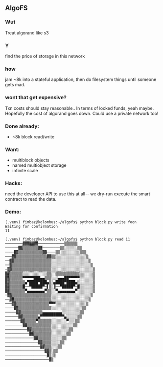## AlgoFS
### Wut
Treat algorand like s3
### Y
find the price of storage in this network
### how
jam ~8k into a stateful application, then do filesystem things until someone gets mad.
### wont that get expensive?
Txn costs should stay reasonable.. In terms of locked funds, yeah maybe.  Hopefully the cost of algorand goes down.  Could use a private network too!
### Done already:
* ~8k block read/write
### Want:
* multiblock objects
* named multiobject storage
* infinite scale

### Hacks:
need the developer API to use this at all-- we dry-run execute the smart contract to read the data.

### Demo:
```
(.venv) fimbaz@kolombus:~/algofs$ python block.py write foon                                                                                                                                                                                                                                 
Waiting for confirmation                                               
11 

(.venv) fimbaz@kolombus:~/algofs$ python block.py read 11                                                                                                                                                                                                                                    
────────▓▓▓▓▓▓▓────────────▒▒▒▒▒▒                                      
──────▓▓▒▒▒▒▒▒▒▓▓────────▒▒░░░░░░▒▒                                    
────▓▓▒▒▒▒▒▒▒▒▒▒▒▓▓────▒▒░░░░░░░░░▒▒▒                                  
───▓▓▒▒▒▒▒▒▒▒▒▒▒▒▒▒▓▓▒▒░░░░░░░░░░░░░░▒                                 
──▓▓▒▒▒▒▒▒▒▒▒▒▒▒▒▒▒▒▒░░░░░░░░░░░░░░░░░▒                                
──▓▒▒▒▒▒▒▒▒▒▒▒▒▒▒▒▒▒▒░░░░░░░░░░░░░░░░░░▒                               
─▓▓▒▒▒▒▒▒▒▒▒▒▒▒▒▒▒▒▒▒░░░░░░░░░░░░░░░░░░░▒                              
▓▓▒▒▒▒▒▒░░░░░░░░░░░▒▒░░▒▒▒▒▒▒▒▒▒▒▒░░░░░░▒                              
▓▓▒▒▒▒▒▒▀▀▀▀▀███▄▄▒▒▒░░░▄▄▄██▀▀▀▀▀░░░░░░▒                              
▓▓▒▒▒▒▒▒▒▄▀████▀███▄▒░▄████▀████▄░░░░░░░▒                              
▓▓▒▒▒▒▒▒█──▀█████▀─▌▒░▐──▀█████▀─█░░░░░░▒                              
▓▓▒▒▒▒▒▒▒▀▄▄▄▄▄▄▄▄▀▒▒░░▀▄▄▄▄▄▄▄▄▀░░░░░░░▒                              
─▓▓▒▒▒▒▒▒▒▒▒▒▒▒▒▒▒▒▒▒░░░░░░░░░░░░░░░░░░▒                               
──▓▓▒▒▒▒▒▒▒▒▒▒▒▒▒▒▒▒▒░░░░░░░░░░░░░░░░░▒                                
───▓▓▒▒▒▒▒▒▒▒▒▒▒▒▒▒▒▀▀▀░░░░░░░░░░░░░░▒                                 
────▓▓▒▒▒▒▒▒▒▒▒▒▒▒▒▒▒░░░░░░░░░░░░░░▒▒                                  
─────▓▓▒▒▒▒▒▒▒▒▒▒▄▄▄▄▄▄▄▄▄░░░░░░░░▒▒                                   
──────▓▓▒▒▒▒▒▒▒▄▀▀▀▀▀▀▀▀▀▀▀▄░░░░░▒▒                                    
───────▓▓▒▒▒▒▒▀▒▒▒▒▒▒░░░░░░░▀░░░▒▒                                     
────────▓▓▒▒▒▒▒▒▒▒▒▒▒░░░░░░░░░░▒▒                                      
──────────▓▓▒▒▒▒▒▒▒▒▒░░░░░░░░▒▒                                        
───────────▓▓▒▒▒▒▒▒▒▒░░░░░░░▒▒                                         
─────────────▓▓▒▒▒▒▒▒░░░░░▒▒                                           
───────────────▓▓▒▒▒▒░░░░▒▒                                            
────────────────▓▓▒▒▒░░░▒▒                                             
──────────────────▓▓▒░▒▒                                               
───────────────────▓▒░▒                                                
────────────────────▓▒                                                 


```
